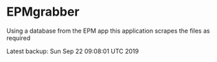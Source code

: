 # EPMgrabber
Using a database from the EPM app this application scrapes the files as required


Latest backup: Sun Sep 22 09:08:01 UTC 2019
